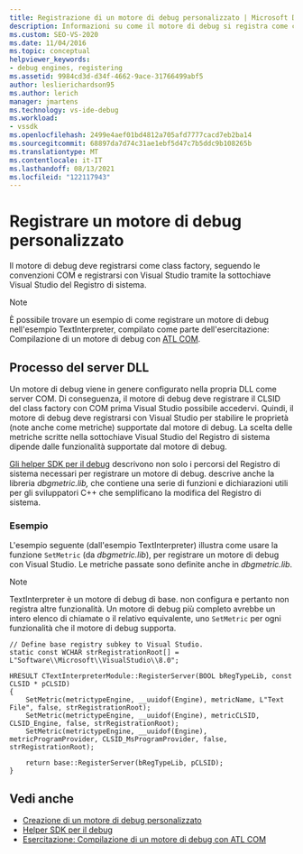 ```yaml
---
title: Registrazione di un motore di debug personalizzato | Microsoft Docs
description: Informazioni su come il motore di debug si registra come class factory, seguendo le convenzioni COM e registrando con Visual Studio tramite il Registro di sistema.
ms.custom: SEO-VS-2020
ms.date: 11/04/2016
ms.topic: conceptual
helpviewer_keywords:
- debug engines, registering
ms.assetid: 9984cd3d-d34f-4662-9ace-31766499abf5
author: leslierichardson95
ms.author: lerich
manager: jmartens
ms.technology: vs-ide-debug
ms.workload:
- vssdk
ms.openlocfilehash: 2499e4aef01bd4812a705afd7777cacd7eb2ba14
ms.sourcegitcommit: 68897da7d74c31ae1ebf5d47c7b5ddc9b108265b
ms.translationtype: MT
ms.contentlocale: it-IT
ms.lasthandoff: 08/13/2021
ms.locfileid: "122117943"
---
```

# <a name="register-a-custom-debug-engine"></a>Registrare un motore di debug personalizzato
Il motore di debug deve registrarsi come class factory, seguendo le convenzioni COM e registrarsi con Visual Studio tramite la sottochiave Visual Studio del Registro di sistema.

> [!NOTE]
> È possibile trovare un esempio di come registrare un motore di debug nell'esempio TextInterpreter, compilato come parte dell'esercitazione: Compilazione di un motore di debug con [ATL COM](/previous-versions/bb147024(v=vs.90)).

## <a name="dll-server-process"></a>Processo del server DLL
 Un motore di debug viene in genere configurato nella propria DLL come server COM. Di conseguenza, il motore di debug deve registrare il CLSID del class factory con COM prima Visual Studio possibile accedervi. Quindi, il motore di debug deve registrarsi con Visual Studio per stabilire le proprietà (note anche come metriche) supportate dal motore di debug. La scelta delle metriche scritte nella sottochiave Visual Studio del Registro di sistema dipende dalle funzionalità supportate dal motore di debug.

 [Gli helper SDK per il debug](../../extensibility/debugger/reference/sdk-helpers-for-debugging.md) descrivono non solo i percorsi del Registro di sistema necessari per registrare un motore di debug. descrive anche la libreria *dbgmetric.lib,* che contiene una serie di funzioni e dichiarazioni utili per gli sviluppatori C++ che semplificano la modifica del Registro di sistema.

### <a name="example"></a>Esempio
 L'esempio seguente (dall'esempio TextInterpreter) illustra come usare la funzione `SetMetric` (da *dbgmetric.lib*), per registrare un motore di debug con Visual Studio. Le metriche passate sono definite anche in *dbgmetric.lib*.

> [!NOTE]
> TextInterpreter è un motore di debug di base. non configura e pertanto non registra altre funzionalità. Un motore di debug più completo avrebbe un intero elenco di chiamate o il relativo equivalente, uno `SetMetric` per ogni funzionalità che il motore di debug supporta.

```
// Define base registry subkey to Visual Studio.
static const WCHAR strRegistrationRoot[] = L"Software\\Microsoft\\VisualStudio\\8.0";

HRESULT CTextInterpreterModule::RegisterServer(BOOL bRegTypeLib, const CLSID * pCLSID)
{
    SetMetric(metrictypeEngine, __uuidof(Engine), metricName, L"Text File", false, strRegistrationRoot);
    SetMetric(metrictypeEngine, __uuidof(Engine), metricCLSID, CLSID_Engine, false, strRegistrationRoot);
    SetMetric(metrictypeEngine, __uuidof(Engine), metricProgramProvider, CLSID_MsProgramProvider, false, strRegistrationRoot);

    return base::RegisterServer(bRegTypeLib, pCLSID);
}
```

## <a name="see-also"></a>Vedi anche
- [Creazione di un motore di debug personalizzato](../../extensibility/debugger/creating-a-custom-debug-engine.md)
- [Helper SDK per il debug](../../extensibility/debugger/reference/sdk-helpers-for-debugging.md)
- [Esercitazione: Compilazione di un motore di debug con ATL COM](/previous-versions/bb147024(v=vs.90))